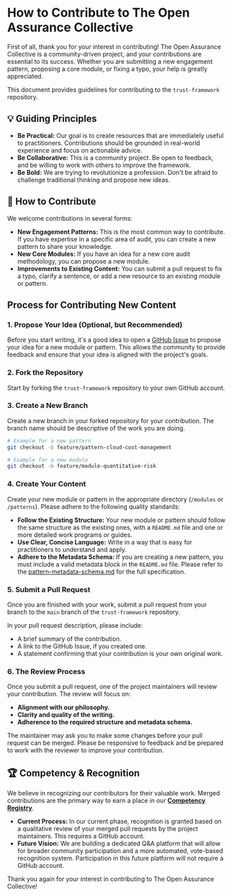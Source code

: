 # How to Contribute to The Open Assurance Collective

First of all, thank you for your interest in contributing! The Open Assurance Collective is a community-driven project, and your contributions are essential to its success. Whether you are submitting a new engagement pattern, proposing a core module, or fixing a typo, your help is greatly appreciated.

This document provides guidelines for contributing to the `trust-framework` repository.

## 💡 Guiding Principles

*   **Be Practical:** Our goal is to create resources that are immediately useful to practitioners. Contributions should be grounded in real-world experience and focus on actionable advice.
*   **Be Collaborative:** This is a community project. Be open to feedback, and be willing to work with others to improve the framework.
*   **Be Bold:** We are trying to revolutionize a profession. Don't be afraid to challenge traditional thinking and propose new ideas.

## 🚀 How to Contribute

We welcome contributions in several forms:

*   **New Engagement Patterns:** This is the most common way to contribute. If you have expertise in a specific area of audit, you can create a new pattern to share your knowledge.
*   **New Core Modules:** If you have an idea for a new core audit methodology, you can propose a new module.
*   **Improvements to Existing Content:** You can submit a pull request to fix a typo, clarify a sentence, or add a new resource to an existing module or pattern.

##  Process for Contributing New Content

### 1. Propose Your Idea (Optional, but Recommended)

Before you start writing, it's a good idea to open a [GitHub Issue](https://github.com/google/trust-framework/issues) to propose your idea for a new module or pattern. This allows the community to provide feedback and ensure that your idea is aligned with the project's goals.

### 2. Fork the Repository

Start by forking the `trust-framework` repository to your own GitHub account.

### 3. Create a New Branch

Create a new branch in your forked repository for your contribution. The branch name should be descriptive of the work you are doing.

```bash
# Example for a new pattern
git checkout -b feature/pattern-cloud-cost-management

# Example for a new module
git checkout -b feature/module-quantitative-risk
```

### 4. Create Your Content

Create your new module or pattern in the appropriate directory (`/modules` or `/patterns`). Please adhere to the following quality standards:

*   **Follow the Existing Structure:** Your new module or pattern should follow the same structure as the existing ones, with a `README.md` file and one or more detailed work programs or guides.
*   **Use Clear, Concise Language:** Write in a way that is easy for practitioners to understand and apply.
*   **Adhere to the Metadata Schema:** If you are creating a new pattern, you must include a valid metadata block in the `README.md` file. Please refer to the [pattern-metadata-schema.md](pattern-metadata-schema.md) for the full specification.

### 5. Submit a Pull Request

Once you are finished with your work, submit a pull request from your branch to the `main` branch of the `trust-framework` repository.

In your pull request description, please include:

*   A brief summary of the contribution.
*   A link to the GitHub Issue, if you created one.
*   A statement confirming that your contribution is your own original work.

### 6. The Review Process

Once you submit a pull request, one of the project maintainers will review your contribution. The review will focus on:

*   **Alignment with our philosophy.**
*   **Clarity and quality of the writing.**
*   **Adherence to the required structure and metadata schema.**

The maintainer may ask you to make some changes before your pull request can be merged. Please be responsive to feedback and be prepared to work with the reviewer to improve your contribution.

## 🏆 Competency & Recognition

We believe in recognizing our contributors for their valuable work. Merged contributions are the primary way to earn a place in our **[Competency Registry](competency-registry.md)**.

*   **Current Process:** In our current phase, recognition is granted based on a qualitative review of your merged pull requests by the project maintainers. This requires a GitHub account.
*   **Future Vision:** We are building a dedicated Q&A platform that will allow for broader community participation and a more automated, vote-based recognition system. Participation in this future platform will not require a GitHub account.

Thank you again for your interest in contributing to The Open Assurance Collective!
